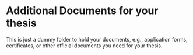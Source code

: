 # Additional Documents for your thesis

This is just a dummy folder to hold your documents, e.g., application forms, certificates, or other official documents you need for your thesis.